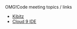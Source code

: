 OMG!Code meeting topics / links

* [Kibitz](https://github.com/davidknaack/Kibitz)
* [Cloud 9 IDE](https://c9.io/)


